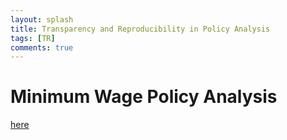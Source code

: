 ```yaml
---
layout: splash
title: Transparency and Reproducibility in Policy Analysis
tags: [TR]
comments: true
---
```


Minimum Wage Policy Analysis
============
[here](https://rpubs.com/fhoces/dd_cbo_test1)


